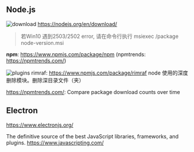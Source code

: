 ## Node.js

![download](https://gitbook07.oss-cn-hangzhou.aliyuncs.com/download.svg) https://nodejs.org/en/download/

> 若Win10 遇到2503/2502 error, 请在命令行执行 msiexec /package node-version.msi

**npm**: https://www.npmjs.com/package/npm (npmtrends: https://npmtrends.com/)

![plugins](https://gitbook07.oss-cn-hangzhou.aliyuncs.com/plugins.svg) rimraf: https://www.npmjs.com/package/rimraf node 使用的深度删除模块。删除深目录文件（夹）

https://npmtrends.com/: Compare package download counts over time

## Electron

https://www.electronjs.org/


The definitive source of the best
JavaScript libraries, frameworks, and plugins. https://www.javascripting.com/